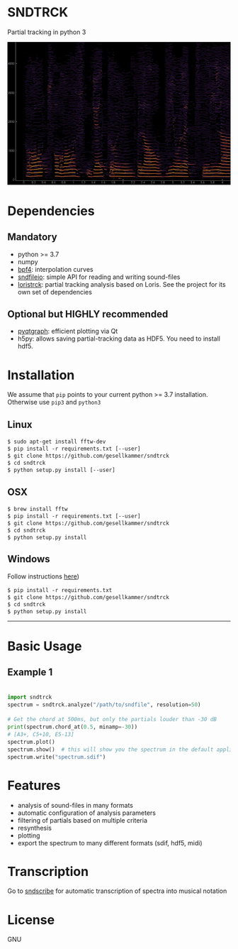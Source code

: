 SNDTRCK
=======

Partial tracking in python 3

![plot](img/example-plot.jpg)

# Dependencies

## Mandatory

* python >= 3.7
* numpy
* [bpf4]: interpolation curves
* [sndfileio]: simple API for reading and writing sound-files
* [loristrck]: partial tracking analysis based on Loris. See the project for its own set of dependencies

## Optional but HIGHLY recommended

* [pyqtgraph]: efficient plotting via Qt 
* h5py: allows saving partial-tracking data as HDF5. You need to install hdf5.

# Installation

We assume that `pip` points to your current python >= 3.7 installation. Otherwise use `pip3` and `python3`

## Linux

    $ sudo apt-get install fftw-dev
    $ pip install -r requirements.txt [--user]
    $ git clone https://github.com/gesellkammer/sndtrck
    $ cd sndtrck
    $ python setup.py install [--user]
    
## OSX

    $ brew install fftw
    $ pip install -r requirements.txt [--user]
    $ git clone https://github.com/gesellkammer/sndtrck
    $ cd sndtrck
    $ python setup.py install

    
## Windows 

Follow instructions [here](http://www.fftw.org/install/windows.html))

    $ pip install -r requirements.txt
    $ git clone https://github.com/gesellkammer/sndtrck
    $ cd sndtrck
    $ python setup.py install

---

# Basic Usage

## Example 1

```python

import sndtrck
spectrum = sndtrck.analyze("/path/to/sndfile", resolution=50)

# Get the chord at 500ms, but only the partials louder than -30 dB
print(spectrum.chord_at(0.5, minamp=-30))
# [A3+, C5+10, E5-13]
spectrum.plot()
spectrum.show()  # this will show you the spectrum in the default applicatio for your system
spectrum.write("spectrum.sdif")
```

# Features

* analysis of sound-files in many formats
* automatic configuration of analysis parameters
* filtering of partials based on multiple criteria
* resynthesis
* plotting
* export the spectrum to many different formats (sdif, hdf5, midi) 

# Transcription

Go to [sndscribe] for automatic transcription of spectra into musical notation

[bpf4]: https://github.com/gesellkammer/bpf4
[loristrck]: https://github.com/gesellkammer/loristrck
[sndfileio]: https://github.com/gesellkammer/sndfileio
[pandas]: http://pandas.pydata.org/
[sndscribe]: https://github.com/gesellkammer/sndscribe
[pyqtgraph]: http://pyqtgraph.org

# License

GNU 
